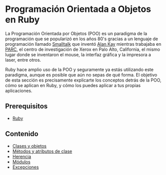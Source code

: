 # Programación Orientada a Objetos en Ruby

La Programación Orientada por Objetos \(POO\) es un paradigma de la programación que se popularizó en los años 80's gracias a un lenguaje de programación llamado [Smalltalk](https://es.wikipedia.org/wiki/Smalltalk) que inventó [Alan Kay](https://es.wikipedia.org/wiki/Alan_Kay) mientras trabajaba en [PARC](https://es.wikipedia.org/wiki/Xerox_PARC), el centro de investigación de Xerox en Palo Alto, California, el mismo lugar donde se inventaron el mouse, la interfaz gráfica y la impresora a laser, entre otros.

Ruby hace amplio uso de la POO y seguramente ya estás utilizando este paradigma, aunque es posible que aún no sepas de qué forma. El objetivo de esta sección es precisamente explicarte los conceptos detrás de la POO, cómo se aplican en Ruby, y cómo los puedes aplicar a tus propias aplicaciones.

## Prerequisitos

* [Ruby](../ruby/)

## Contenido

* [Clases y objetos](clases-y-objetos.md)
* [Métodos y atributos de clase](metodos-y-atributos-de-clase.md)
* [Herencia](herencia.md)
* [Módulos](https://github.com/makeitrealcamp/guias-de-make-it-real/tree/c2b90a7a324e43c4dc6689e308b6fc3f19e612d4/ruby-oop/4-modulos.md)
* [Excepciones](excepciones.md)

